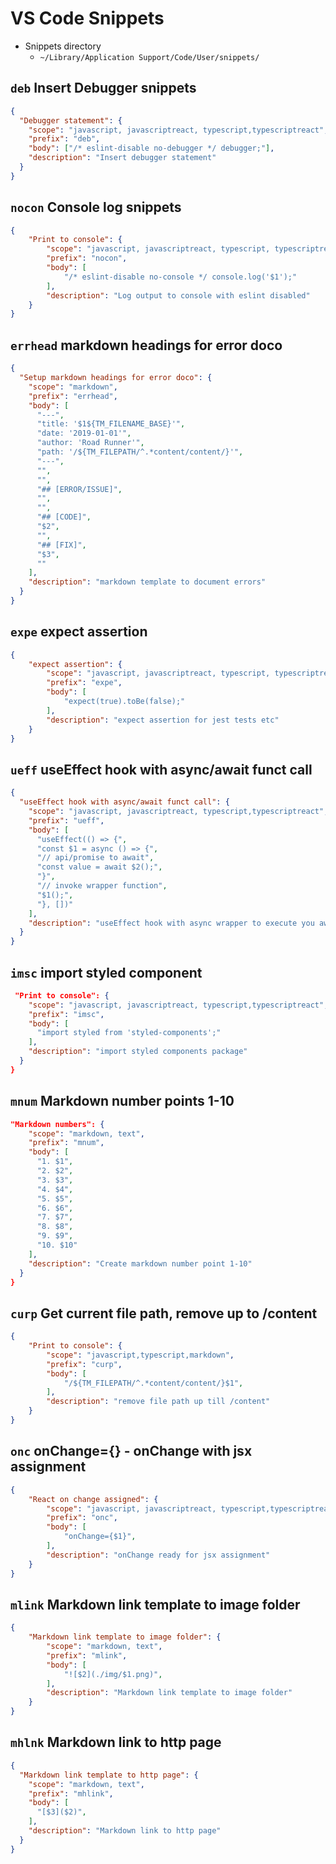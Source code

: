 # VS Code Snippets

- Snippets directory
    - `~/Library/Application Support/Code/User/snippets/`

## `deb` Insert Debugger snippets

```json
{
  "Debugger statement": {
    "scope": "javascript, javascriptreact, typescript,typescriptreact",
    "prefix": "deb",
    "body": ["/* eslint-disable no-debugger */ debugger;"],
    "description": "Insert debugger statement"
  }
}
```

## `nocon` Console log snippets

```json
{
	"Print to console": {
		"scope": "javascript, javascriptreact, typescript, typescriptreact",
		"prefix": "nocon",
		"body": [
			"/* eslint-disable no-console */ console.log('$1');"
		],
		"description": "Log output to console with eslint disabled"
	}
}
```

## `errhead` markdown headings for error doco

```json
{
  "Setup markdown headings for error doco": {
    "scope": "markdown",
    "prefix": "errhead",
    "body": [
      "---",
      "title: '$1${TM_FILENAME_BASE}'",
      "date: '2019-01-01'",
      "author: 'Road Runner'",
      "path: '/${TM_FILEPATH/^.*content/content/}'",
      "---",
      "",
      "",
      "## [ERROR/ISSUE]",
      "",
      "",
      "## [CODE]",
      "$2",
      "",
      "## [FIX]",
      "$3",
      ""
    ],
    "description": "markdown template to document errors"
  }
}
```

## `expe` expect assertion
```json
{
	"expect assertion": {
		"scope": "javascript, javascriptreact, typescript, typescriptreact",
		"prefix": "expe",
		"body": [
			"expect(true).toBe(false);"
		],
		"description": "expect assertion for jest tests etc"
	}
}
```

## `ueff` useEffect hook with async/await funct call


```json
{
  "useEffect hook with async/await funct call": {
    "scope": "javascript, javascriptreact, typescript,typescriptreact",
    "prefix": "ueff",
    "body": [
      "useEffect(() => {",
      "const $1 = async () => {",
      "// api/promise to await",
      "const value = await $2();",
      "}",
      "// invoke wrapper function",
      "$1();",
      "}, [])"
    ],
    "description": "useEffect hook with async wrapper to execute you await funct call"
  }
}
```

## `imsc` import styled component
```json
 "Print to console": {
    "scope": "javascript, javascriptreact, typescript,typescriptreact",
    "prefix": "imsc",
    "body": [
      "import styled from 'styled-components';"
    ],
    "description": "import styled components package"
  }
}
```

## `mnum` Markdown number points 1-10
```json
"Markdown numbers": {
    "scope": "markdown, text",
    "prefix": "mnum",
    "body": [
      "1. $1",
      "2. $2",
      "3. $3",
      "4. $4",
      "5. $5",
      "6. $6",
      "7. $7",
      "8. $8",
      "9. $9",
      "10. $10"
    ],
    "description": "Create markdown number point 1-10"
  }
}
```

## `curp` Get current file path, remove up to /content

```json
{
	"Print to console": {
		"scope": "javascript,typescript,markdown",
		"prefix": "curp",
		"body": [
			"/${TM_FILEPATH/^.*content/content/}$1",
		],
		"description": "remove file path up till /content"
	}
}
```

## `onc` onChange={} - onChange with jsx assignment
```json
{
	"React on change assigned": {
		"scope": "javascript, javascriptreact, typescript,typescriptreact",
		"prefix": "onc",
		"body": [
			"onChange={$1}",
		],
		"description": "onChange ready for jsx assignment"
	}
}
```

## `mlink` Markdown link template to image folder
```json
{
	"Markdown link template to image folder": {
		"scope": "markdown, text",
		"prefix": "mlink",
		"body": [
			"![$2](./img/$1.png)",
		],
		"description": "Markdown link template to image folder"
	}
}
```

## `mhlnk` Markdown link to http page
```json
{
  "Markdown link template to http page": {
    "scope": "markdown, text",
    "prefix": "mhlink",
    "body": [
      "[$3]($2)",
    ],
    "description": "Markdown link to http page"
  }
}
```